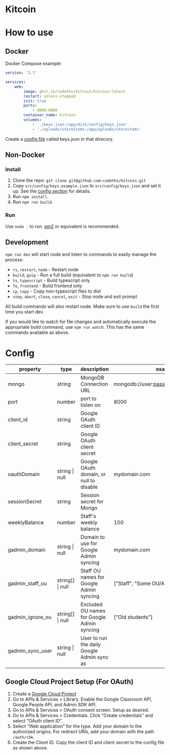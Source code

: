 # Kitcoin

# How to use

## Docker

Docker Compose example:

```yml
version: '3.7'

services:
    web:
        image: ghcr.io/codeths/kitcoin/kitcoin:latest
        restart: unless-stopped
        init: true
        ports:
            - 8000:8000
        container_name: kitcoin
        volumes:
            - './keys.json:/app/dist/config/keys.json'
            - './uploads/storeitems:/app/uploads/storeitems'
```

Create a [config file](#config) called keys.json in that direcory.

## Non-Docker

### Install

1. Clone the repo: `git clone git@github.com:codeths/kitcoin.git`
2. Copy `src/config/keys.example.json` to `src/config/keys.json` and set it up. See the [config section](#config) for details.
3. Run `npm install`.
4. Run `npm run build`.

### Run

Use `node .` to run. [pm2](https://pm2.keymetrics.io/) or equivalent is recommended.

## Development

`npm run dev` will start node and listen to commands to easily manage the process:

-   `rs`, `restart`, `node` - Restart node
-   `build`, `gulp` - Run a full build (equivalent to `npm run build`)
-   `ts`, `typescript` - Build typescript only
-   `fe`, `frontend` - Build frontend only
-   `cp`, `copy` - Copy non-typescript files to dist
-   `stop`, `abort`, `close`, `cancel`, `exit` - Stop node and exit prompt

All build commands will also restart node. Make sure to use `build` the first time you start dev.

If you would like to watch for file changes and automatically execute the appropriate build command, use `npm run watch`. This has the same commands available as above.

# Config

| property         | type             | description                                | example                                |
| ---------------- | ---------------- | ------------------------------------------ | -------------------------------------- |
| mongo            | string           | MongoDB Connection URL                     | mongodb://user:pass@127.0.0.1:27017/db |
| port             | number           | port to listen on                          | 8000                                   |
| client_id        | string           | Google OAuth client ID                     |                                        |
| client_secret    | string           | Google OAuth client secret                 |                                        |
| oauthDomain      | string \| null   | Google OAuth domain, or null to disable    | mydomain.com                           |
| sessionSecret    | string           | Session secret for Mongo                   |                                        |
| weeklyBalance    | number           | Staff's weekly balance                     | 100                                    |
| gadmin_domain    | string \| null   | Domain to use for Google Admin syncing     | mydomain.com                           |
| gadmin_staff_ou  | string[] \| null | Staff OU names for Google Admin syncing    | ["Staff", "Some OU/Admins"]            |
| gadmin_ignore_ou | string[] \| null | Excluded OU names for Google Admin syncing | ["Old students"]                       |
| gadmin_sync_user | string \| null   | User to run the daily Google Admin sync as |                                        |

## Google Cloud Project Setup (For OAuth)

1. Create a [Google Cloud Project](https://console.cloud.google.com/projectcreate)
2. Go to APIs & Services > Library. Enable the Google Classroom API, Google People API, and Admin SDK API.
3. Go to APIs & Services > OAuth consent screen. Setup as desired.
4. Go to APIs & Services > Credentials. Click "Create credentials" and select "OAuth client ID".
5. Select "Web application" for the type. Add your domain to the authorized origins. For redirect URIs, add your domain with the path `/auth/cbk`.
6. Create the Client ID. Copy the client ID and client secret to the config file as shown above.
